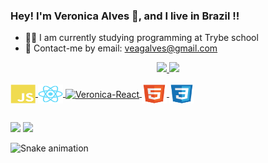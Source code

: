 ### Hey! I'm Veronica Alves 🐼, and I live in Brazil !!

- 👩‍💻 I am currently studying programming at Trybe school
- 📧 Contact-me by email: veagalves@gmail.com

<div align="center">
  <a href="https://github.com/Veronica-Alfr">
  <img height="180em" src="https://github-readme-stats.vercel.app/api?username=Veronica-Alfr&show_icons=true&theme=radical&include_all_commits=true&count_private=true"/>
  <img height="180em" src="https://github-readme-stats.vercel.app/api/top-langs/?username=Veronica-Alfr&layout=compact&langs_count=7&theme=radical"/>
</div>
  
<div style="display: inline_block"><br>
  <img align="center" alt="Veronica-Js" height="30" width="40" src="https://raw.githubusercontent.com/devicons/devicon/master/icons/javascript/javascript-plain.svg">
  <img align="center" alt="Veronica-React" height="30" width="40" src="https://raw.githubusercontent.com/devicons/devicon/master/icons/react/react-original.svg">
  <img align="center" alt="Veronica-React" height="30" width="40" src="https://cdn.jsdelivr.net/gh/devicons/devicon/icons/redux/redux-original.svg" />
  <img align="center" alt="Veronica-HTML" height="30" width="40" src="https://raw.githubusercontent.com/devicons/devicon/master/icons/html5/html5-original.svg">
  <img align="center" alt="Veronica-CSS" height="30" width="40" src="https://raw.githubusercontent.com/devicons/devicon/master/icons/css3/css3-original.svg">
</div>
    
   ##
 
<div> 
  <a href="mailto:veagalves@gmail.com"><img src="https://img.shields.io/badge/Gmail-D14836?style=for-the-badge&logo=gmail&logoColor=white" target="_blank"></a>
  <a href="https://www.linkedin.com/in/vealves" target="_blank"><img src="https://img.shields.io/badge/-LinkedIn-%230077B5?style=for-the-badge&logo=linkedin&logoColor=white" target="_blank"></a>
  
  ![Snake animation](https://github.com/Veronica-Alfr/Veronica-Alfr/blob/output/github-contribution-grid-snake.svg)
</div>
